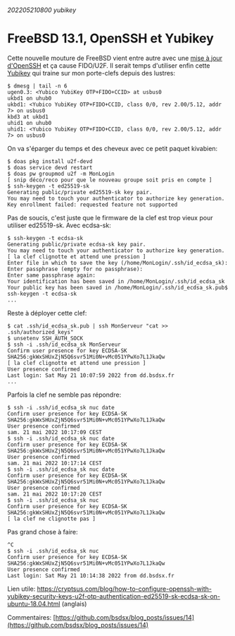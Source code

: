 ###### 202205210800 yubikey
# FreeBSD 13.1, OpenSSH et Yubikey

Cette nouvelle mouture de FreeBSD vient entre autre avec une [mise à jour d'OpenSSH](https://www.freebsd.org/releases/13.1R/relnotes/) et ça cause FIDO/U2F. Il serait temps d'utiliser enfin cette [Yubikey](https://www.yubico.com/la-cle-yubikey/?lang=fr) qui traine sur mon porte-clefs depuis des lustres:

    $ dmesg | tail -n 6
    ugen0.3: <Yubico YubiKey OTP+FIDO+CCID> at usbus0
    ukbd1 on uhub0
    ukbd1: <Yubico YubiKey OTP+FIDO+CCID, class 0/0, rev 2.00/5.12, addr 7> on usbus0
    kbd3 at ukbd1
    uhid1 on uhub0
    uhid1: <Yubico YubiKey OTP+FIDO+CCID, class 0/0, rev 2.00/5.12, addr 7> on usbus0

On va s'éparger du temps et des cheveux avec ce petit paquet kivabien:

    $ doas pkg install u2f-devd
    $ doas service devd restart
    $ doas pw groupmod u2f -m MonLogin
    [ snip déco/reco pour que le nouveau groupe soit pris en compte ]
    $ ssh-keygen -t ed25519-sk
    Generating public/private ed25519-sk key pair.
    You may need to touch your authenticator to authorize key generation.
    Key enrollment failed: requested feature not supported

Pas de soucis, c'est juste que le firmware de la clef est trop vieux pour utiliser ed25519-sk. Avec ecdsa-sk:

    $ ssh-keygen -t ecdsa-sk
    Generating public/private ecdsa-sk key pair.
    You may need to touch your authenticator to authorize key generation.
    [ la clef clignotte et attend une pression ]
    Enter file in which to save the key (/home/MonLogin/.ssh/id_ecdsa_sk): 
    Enter passphrase (empty for no passphrase): 
    Enter same passphrase again: 
    Your identification has been saved in /home/MonLogin/.ssh/id_ecdsa_sk
    Your public key has been saved in /home/MonLogin/.ssh/id_ecdsa_sk.pub$ ssh-keygen -t ecdsa-sk
    ...

Reste à déployer cette clef:

    $ cat .ssh/id_ecdsa_sk.pub | ssh MonServeur "cat >> .ssh/authorized_keys"
    $ unsetenv SSH_AUTH_SOCK
    $ ssh -i .ssh/id_ecdsa_sk MonServeur
    Confirm user presence for key ECDSA-SK SHA256:gkWxSHUxZjN5Q6svr51Mi0N+vMc051YPwXo7L1JkaQw
    [ la clef clignotte et attend une pression ]
    User presence confirmed
    Last login: Sat May 21 10:07:59 2022 from dd.bsdsx.fr
    ...

Parfois la clef ne semble pas répondre:

    $ ssh -i .ssh/id_ecdsa_sk nuc date
    Confirm user presence for key ECDSA-SK SHA256:gkWxSHUxZjN5Q6svr51Mi0N+vMc051YPwXo7L1JkaQw
    User presence confirmed
    sam. 21 mai 2022 10:17:09 CEST
    $ ssh -i .ssh/id_ecdsa_sk nuc date
    Confirm user presence for key ECDSA-SK SHA256:gkWxSHUxZjN5Q6svr51Mi0N+vMc051YPwXo7L1JkaQw
    User presence confirmed
    sam. 21 mai 2022 10:17:14 CEST
    $ ssh -i .ssh/id_ecdsa_sk nuc date
    Confirm user presence for key ECDSA-SK SHA256:gkWxSHUxZjN5Q6svr51Mi0N+vMc051YPwXo7L1JkaQw
    User presence confirmed
    sam. 21 mai 2022 10:17:20 CEST
    $ ssh -i .ssh/id_ecdsa_sk nuc 
    Confirm user presence for key ECDSA-SK SHA256:gkWxSHUxZjN5Q6svr51Mi0N+vMc051YPwXo7L1JkaQw
    [ la clef ne clignotte pas ]

Pas grand chose à faire:

    ^C
    $ ssh -i .ssh/id_ecdsa_sk nuc
    Confirm user presence for key ECDSA-SK SHA256:gkWxSHUxZjN5Q6svr51Mi0N+vMc051YPwXo7L1JkaQw
    User presence confirmed
    Last login: Sat May 21 10:14:38 2022 from dd.bsdsx.fr

Lien utile: https://cryptsus.com/blog/how-to-configure-openssh-with-yubikey-security-keys-u2f-otp-authentication-ed25519-sk-ecdsa-sk-on-ubuntu-18.04.html (anglais)

Commentaires: [https://github.com/bsdsx/blog_posts/issues/14](https://github.com/bsdsx/blog_posts/issues/14)
